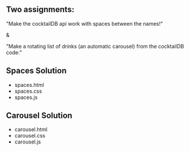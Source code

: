 ## Two assignments:


 "Make the cocktailDB api work with spaces between the names!" 
 
 &

 "Make a rotating list of drinks (an automatic carousel) from the cocktailDB code:"

## Spaces Solution
 * spaces.html
 * spaces.css
 * spaces.js

 ## Carousel Solution
 * carousel.html
 * carousel.css
 * carousel.js
